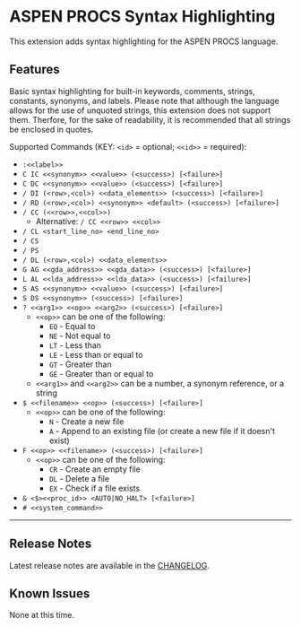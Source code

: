 # ASPEN PROCS Syntax Highlighting

This extension adds syntax highlighting for the ASPEN PROCS language.

## Features

Basic syntax highlighting for built-in keywords, comments, strings, constants, synonyms, and labels. Please note that although the language allows for the use of unquoted strings, this extension does not support them. Therfore, for the sake of readability, it is recommended that all strings be enclosed in quotes.

Supported Commands (KEY: `<id>` = optional; `<<id>>` = required):
- `:<<label>>`
- `C IC <<synonym>> <<value>> (<success>) [<failure>]`
- `C DC <<synonym>> <<value>> (<success>) [<failure>]`
- `/ DI (<row>,<col>) <<data_elements>> (<success>) [<failure>]`
- `/ RD (<row>,<col>) <<synonym>> <default> (<success>) [<failure>]`
- `/ CC (<<row>>,<<col>>)`
    - Alternative: `/ CC <<row>> <<col>>`
- `/ CL <start_line_no> <end_line_no>`
- `/ CS`
- `/ PS`
- `/ DL (<row>,<col>) <<data_elements>>`
- `G AG <<gda_address>> <<gda_data>> (<success>) [<failure>]`
- `L AL <<lda_address>> <<lda_data>> (<success>) [<failure>]`
- `S AS <<synonym>> <<value>> (<success>) [<failure>]`
- `S DS <<synonym>> (<success>) [<failure>]`
- `? <<arg1>> <<op>> <<arg2>> (<success>) [<failure>]`
    - `<<op>>` can be one of the following:
        - `EQ` - Equal to
        - `NE` - Not equal to
        - `LT` - Less than
        - `LE` - Less than or equal to
        - `GT` - Greater than
        - `GE` - Greater than or equal to
    - `<<arg1>>` and `<<arg2>>` can be a number, a synonym reference, or a string
- `$ <<filename>> <<op>> (<success>) [<failure>]`
    - `<<op>>` can be one of the following:
        - `N` - Create a new file
        - `A` - Append to an existing file (or create a new file if it doesn't exist)
- `F <<op>> <<filename>> (<success>) [<failure>]`
    - `<<op>>` can be one of the following:
        - `CR` - Create an empty file
        - `DL` - Delete a file
        - `EX` - Check if a file exists
- `& <$><<proc_id>> <AUTO|NO_HALT> [<failure>]`
- `# <<system_command>>`
---
## Release Notes

Latest release notes are available in the [CHANGELOG](CHANGELOG.md).

## Known Issues

None at this time.